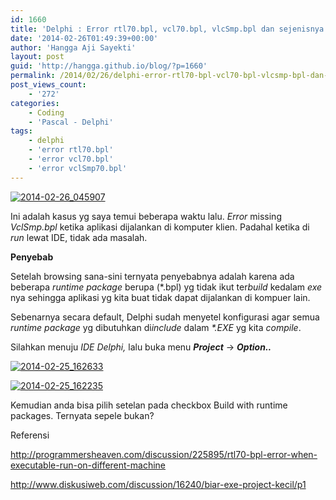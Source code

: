 ```yaml
---
id: 1660
title: 'Delphi : Error rtl70.bpl, vcl70.bpl, vlcSmp.bpl dan sejenisnya.'
date: '2014-02-26T01:49:39+00:00'
author: 'Hangga Aji Sayekti'
layout: post
guid: 'http://hangga.github.io/blog/?p=1660'
permalink: /2014/02/26/delphi-error-rtl70-bpl-vcl70-bpl-vlcsmp-bpl-dan-sejenisnya/
post_views_count:
    - '272'
categories:
    - Coding
    - 'Pascal - Delphi'
tags:
    - delphi
    - 'error rtl70.bpl'
    - 'error vcl70.bpl'
    - 'error vclSmp70.bpl'
---
```


[![2014-02-26_045907](http://hangga.github.io/blog/wp-content/uploads/2014/02/2014-02-26_045907.png)](http://hangga.github.io/blog/wp-content/uploads/2014/02/2014-02-26_045907.png)

Ini adalah kasus yg saya temui beberapa waktu lalu. *Error* missing *VclSmp.bpl* ketika aplikasi dijalankan di komputer klien. Padahal ketika di *run* lewat IDE, tidak ada masalah.

**Penyebab**

Setelah browsing sana-sini ternyata penyebabnya adalah karena ada beberapa *runtime package* berupa (\*.bpl) yg tidak ikut ter*build* kedalam *exe* nya sehingga aplikasi yg kita buat tidak dapat dijalankan di kompuer lain.

Sebenarnya secara default, Delphi sudah menyetel konfigurasi agar semua *runtime package* yg dibutuhkan di*include* dalam *\*.EXE* yg kita *compile*.

Silahkan menuju *IDE Delphi,* lalu buka menu ***Project*** -&gt; ***Option..***

[![2014-02-25_162633](http://hangga.github.io/blog/wp-content/uploads/2014/02/2014-02-25_162633.png)](http://hangga.github.io/blog/wp-content/uploads/2014/02/2014-02-25_162633.png)

[![2014-02-25_162235](http://hangga.github.io/blog/wp-content/uploads/2014/02/2014-02-25_162235.png)](http://hangga.github.io/blog/wp-content/uploads/2014/02/2014-02-25_162235.png)

Kemudian anda bisa pilih setelan pada checkbox Build with runtime packages. Ternyata sepele bukan?

Referensi

http://programmersheaven.com/discussion/225895/rtl70-bpl-error-when-executable-run-on-different-machine

http://www.diskusiweb.com/discussion/16240/biar-exe-project-kecil/p1
